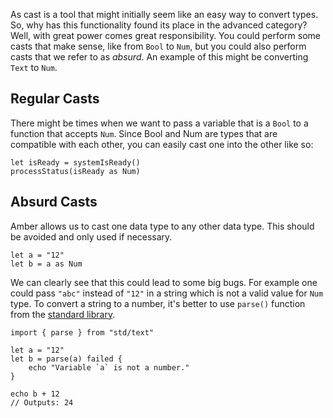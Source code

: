 As cast is a tool that might initially seem like an easy way to convert types. So, why has this functionality found its place in the advanced category? Well, with great power comes great responsibility. You could perform some casts that make sense, like from `Bool` to `Num`, but you could also perform casts that we refer to as _absurd_. An example of this might be converting `Text` to `Num`.

## Regular Casts

There might be times when we want to pass a variable that is a `Bool` to a function that accepts `Num`. Since Bool and Num are types that are compatible with each other, you can easily cast one into the other like so:

```ab
let isReady = systemIsReady()
processStatus(isReady as Num)
```

## Absurd Casts

Amber allows us to cast one data type to any other data type. This should be avoided and only used if necessary.

```ab
let a = "12"
let b = a as Num
```

We can clearly see that this could lead to some big bugs. For example one could pass `"abc"` instead of `"12"` in a string which is not a valid value for `Num` type. To convert a string to a number, it's better to use `parse()` function from the [standard library]().

```ab
import { parse } from "std/text"

let a = "12"
let b = parse(a) failed {
    echo "Variable `a` is not a number."
}

echo b + 12
// Outputs: 24
```

